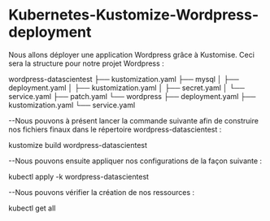 # Kubernetes-Kustomize-Wordpress-deployment

Nous allons déployer une application Wordpress grâce à Kustomise. Ceci sera la structure pour notre projet Wordpress :

wordpress-datascientest
├── kustomization.yaml
├── mysql
│   ├── deployment.yaml
│   ├── kustomization.yaml
│   ├── secret.yaml
│   └── service.yaml
├── patch.yaml
└── wordpress
    ├── deployment.yaml
    ├── kustomization.yaml
    └── service.yaml

--Nous pouvons à présent lancer la commande suivante afin de construire nos fichiers finaux dans le répertoire wordpress-datascientest :

kustomize build wordpress-datascientest

--Nous pouvons ensuite appliquer nos configurations de la façon suivante :

kubectl apply -k wordpress-datascientest

--Nous pouvons vérifier la création de nos ressources :

kubectl get all
